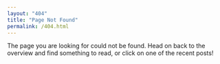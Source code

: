 ```yaml
---
layout: "404"
title: "Page Not Found"
permalink: /404.html
---
```

The page you are looking for could not be found. Head on back to the overview and find something to read, or click on one of the recent posts!
